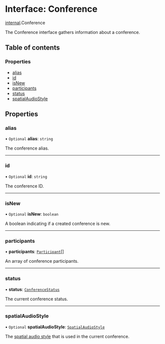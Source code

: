 # Interface: Conference

[internal](../modules/internal.md).Conference

The Conference interface gathers information about a conference.

## Table of contents

### Properties

- [alias](internal.Conference.md#alias)
- [id](internal.Conference.md#id)
- [isNew](internal.Conference.md#isnew)
- [participants](internal.Conference.md#participants)
- [status](internal.Conference.md#status)
- [spatialAudioStyle](internal.Conference.md#spatialaudiostyle)

## Properties

### alias

• `Optional` **alias**: `string`

The conference alias.

___

### id

• `Optional` **id**: `string`

The conference ID.

___

### isNew

• `Optional` **isNew**: `boolean`

A boolean indicating if a created conference is new.

___

### participants

• **participants**: [`Participant`](internal.Participant.md)[]

An array of conference participants.

___

### status

• **status**: [`ConferenceStatus`](../enums/internal.ConferenceStatus.md)

The current conference status.

___

### spatialAudioStyle

• `Optional` **spatialAudioStyle**: [`SpatialAudioStyle`](../enums/internal.SpatialAudioStyle.md)

The [spatial audio style](doc:rn-client-sdk-enums-spatialaudiostyle) that is used in the current conference.
